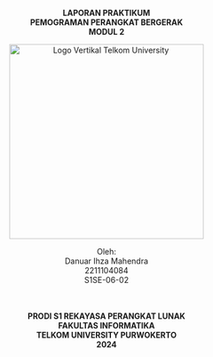 <div align="center">

**LAPORAN PRAKTIKUM** <br>
**PEMOGRAMAN PERANGKAT BERGERAK** <br>
**MODUL 2** <br>

<img src="https://github.com/user-attachments/assets/637271ab-0240-4561-a7a6-04cb1169f636" alt="Logo Vertikal Telkom University" width="350"/>

Oleh:<br>
Danuar Ihza Mahendra<br>
2211104084<br>
S1SE-06-02<br>
<br>
<br>

**PRODI S1 REKAYASA PERANGKAT LUNAK** <br>
**FAKULTAS INFORMATIKA** <br>
**TELKOM UNIVERSITY PURWOKERTO** <br>
**2024** <br>
</div>
